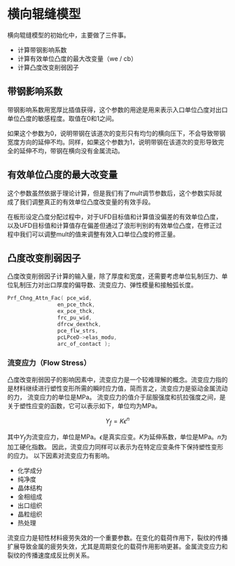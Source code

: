 # 横向辊缝模型

横向辊缝模型的初始化中，主要做了三件事。
- 计算带钢影响系数
- 计算有效单位凸度的最大改变量（we / cb）
- 计算凸度改变削弱因子


## 带钢影响系数

带钢影响系数用宽厚比插值获得，这个参数的用途是用来表示入口单位凸度对出口单位凸度的敏感程度。取值在0和1之间。

如果这个参数为0，说明带钢在该道次的变形只有均匀的横向压下，不会导致带钢宽度方向的延伸不均。同样，如果这个参数为1，说明带钢在该道次的变形导致完全的延伸不均，带钢在横向没有金属流动。

## 有效单位凸度的最大改变量

这个参数虽然依据于理论计算，但是我们有了mult调节参数后，这个参数实际就成了我们调整真正的有效单位凸度改变量的有效手段。

在板形设定凸度分配过程中，对于UFD目标值和计算值没偏差的有效单位凸度，以及UFD目标值和计算值存在偏差但通过了浪形判别的有效单位凸度，在修正过程中我们可以调整mult的值来调整有效入口单位凸度的修正量。

## 凸度改变削弱因子

凸度改变削弱因子计算的输入量，除了厚度和宽度，还需要考虑单位轧制压力、单位轧制压力对出口厚度的偏导数、流变应力、弹性模量和接触弧长度。
```c
Prf_Chng_Attn_Fac( pce_wid,
                en_pce_thck,
                ex_pce_thck,
                frc_pu_wid,
                dfrcw_dexthck,
                pce_flw_strs,
                pcLPceD->elas_modu,
                arc_of_contact );
```


### 流变应力（Flow Stress）
凸度改变削弱因子的影响因素中，流变应力是一个较难理解的概念。流变应力指的是材料继续进行塑性变形所需的瞬时应力值，简而言之，流变应力是驱动金属流动的力， 流变应力的单位是MPa。
流变应力的值介于屈服强度和抗拉强度之间，是关于塑性应变的函数，它可以表示如下，单位均为MPa。

$$
Y_{f} = K\epsilon ^n
$$

其中$Y_{f}$为流变应力，单位是MPa。$\epsilon$是真实应变。$K$为延伸系数，单位是MPa。$n$为加工硬化指数。
因此，流变应力同样可以表示为在特定应变条件下保持塑性变形的应力。
以下因素对流变应力有影响。

- 化学成分
- 纯净度
- 晶体结构
- 金相组成
- 出口组织
- 晶粒组织
- 热处理

流变应力是韧性材料疲劳失效的一个重要参数。在变化的载荷作用下，裂纹的传播扩展导致金属的疲劳失效，尤其是周期变化的载荷作用影响更甚。金属流变应力和裂纹的传播速度成反比例关系。

